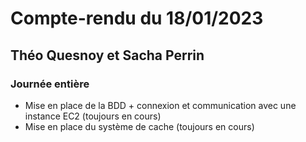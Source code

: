 # Compte-rendu du 18/01/2023
## Théo Quesnoy et Sacha Perrin

### Journée entière

- Mise en place de la BDD + connexion et communication avec une instance EC2 (toujours en cours)
- Mise en place du système de cache (toujours en cours)
